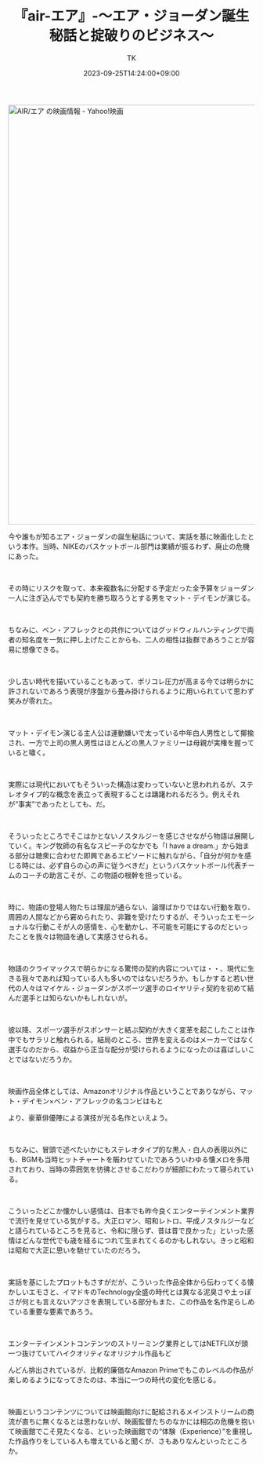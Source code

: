 ﻿---
layout: post

title: 『air-エア』-～エア・ジョーダン誕生秘話と掟破りのビジネス～
author: TK
date: 2023-09-25T14:24:00+09:00
comments: true
categories: Movie
---




<p><img alt="AIR/エア の映画情報 - Yahoo!映画" height="855" src="https://movies-pctr.c.yimg.jp/dk/movies/poster-images/192710_01.jpg" width="605" /></p>

<p>今や誰もが知るエア・ジョーダンの誕生秘話について、実話を基に映画化したという本作。当時、NIKEのバスケットボール部門は業績が振るわず、廃止の危機にあった。</p>

<p>&nbsp;</p>

<p>その時にリスクを取って、本来複数名に分配する予定だった全予算をジョーダン一人に注ぎ込んででも契約を勝ち取ろうとする男をマット・デイモンが演じる。</p>

<p>&nbsp;</p>

<p>ちなみに、ベン・アフレックとの共作についてはグッドウィルハンティングで両者の知名度を一気に押し上げたことからも、二人の相性は抜群であろうことが容易に想像できる。</p>

<p>&nbsp;</p>

<p>少し古い時代を描いていることもあって、ポリコレ圧力が高まる今では明らかに許されないであろう表現が序盤から畳み掛けられるように用いられていて思わず笑みが零れた。</p>

<p>&nbsp;</p>

<p>マット・デイモン演じる主人公は運動嫌いで太っている中年白人男性として揶揄され、一方で上司の黒人男性はほとんどの黒人ファミリーは母親が実権を握っていると嘯く。</p>

<p>&nbsp;</p>

<p>実際には現代においてもそういった構造は変わっていないと思われれるが、ステレオタイプ的な概念を表立って表現することは躊躇われるだろう。例えそれが&ldquo;事実&rdquo;であったとしても、だ。</p>

<p>&nbsp;</p>

<p>そういったところでそこはかとないノスタルジーを感じさせながら物語は展開していく。キング牧師の有名なスピーチのなかでも「I have a dream.」から始まる部分は聴衆に合わせた即興であるエピソードに触れながら、「自分が何かを感じる時には、必ず自らの心の声に従うべきだ」というバスケットボール代表チームのコーチの助言こそが、この物語の根幹を担っている。</p>

<p>&nbsp;</p>

<p>時に、物語の登場人物たちは理屈が通らない、論理ばかりではない行動を取り、周囲の人間などから窘められたり、非難を受けたりするが、そういったエモーショナルな行動こそが人の感情を、心を動かし、不可能を可能にするのだといったことを我々は物語を通して実感させられる。</p>

<p>&nbsp;</p>

<p>物語のクライマックスで明らかになる驚愕の契約内容については・・、現代に生きる我々であれば知っている人も多いのではないだろうか。もしかすると若い世代の人々はマイケル・ジョーダンがスポーツ選手のロイヤリティ契約を初めて結んだ選手とは知らないかもしれないが。</p>

<p>&nbsp;</p>

<p>彼以降、スポーツ選手がスポンサーと結ぶ契約が大きく変革を起こしたことは作中でもサラリと触れられる。結局のところ、世界を変えるのはメーカーではなく選手なのだから、収益から正当な配分が受けられるようになったのは喜ばしいことではないだろうか。</p>

<p>&nbsp;</p>

<p>映画作品全体としては、Amazonオリジナル作品ということでありながら、マット・デイモン&times;ベン・アフレックの名コンビはもと</p>

<p>より、豪華俳優陣による演技が光る名作といえよう。</p>

<p>&nbsp;</p>

<p>ちなみに、冒頭で述べたいかにもステレオタイプ的な黒人・白人の表現以外にも、BGMも当時ヒットチャートを賑わせていたであろういわゆる懐メロを多用されており、当時の雰囲気を彷彿とさせるこだわりが細部にわたって寝られている。</p>

<p>&nbsp;</p>

<p>こういったどこか懐かしい感情は、日本でも昨今良くエンターテインメント業界で流行を見せている気がする。大正ロマン、昭和レトロ、平成ノスタルジーなどと語られているところを見ると、令和に限らず、昔は昔で良かった」といった感情はどんな世代でも歳を経るにつれて生まれてくるのかもしれない。きっと昭和は昭和で大正に思いを馳せていたのだろう。</p>

<p>&nbsp;</p>

<p>実話を基にしたプロットもさすがだが、こういった作品全体から伝わってくる懐かしいエモさと、イマドキのTechnology全盛の時代とは異なる泥臭さや土っぽさが何とも言えないアツさを表現している部分もまた、この作品を名作足らしめている重要な要素であろう。</p>

<p>&nbsp;</p>

<p>エンターテインメントコンテンツのストリーミング業界としてはNETFLIXが頭一つ抜けていてハイクオリティなオリジナル作品もど</p>

<p>んどん排出されているが、比較的廉価なAmazon Primeでもこのレベルの作品が楽しめるようになってきたのは、本当に一つの時代の変化を感じる。</p>

<p>&nbsp;</p>

<p>映画というコンテンツについては映画館向けに配給されるメインストリームの商流が直ちに無くなるとは思わないが、映画監督たちのなかには相応の危機を抱いて映画館でこそ見たくなる、といった映画館での&ldquo;体験（Experience）&rdquo;を重視した作品作りをしている人も増えていると聞くが、さもありなんといったところか。</p>
